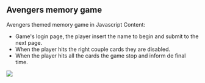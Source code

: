 ## Avengers memory game

Avengers themed memory game in Javascript
 Content:
 - Game's login page,  the player insert the name to begin and submit to the next page.
 - When the player hits the right couple cards they are disabled.
 - When the player hits all the cards the game stop and inform de final time.
 <img src= "https://github.com/Thaiis-Cortes/Avengers-game/blob/master/img/20220921_193455.gif?raw=true">
 



